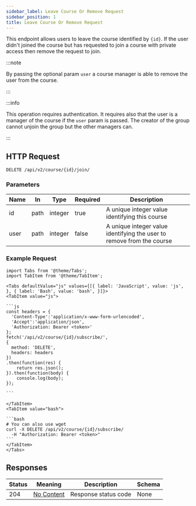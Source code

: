 ```yaml
---
sidebar_label: Leave Course Or Remove Request
sidebar_position: 1
title: Leave Course Or Remove Request
---
```


This endpoint allows users to leave the course identified by `{id}`. If the user didn't joined the course but has
requested to join a course with private access then remove the request to join.

:::note

By passing the optional param `user` a course manager is able to remove the user from the course.

:::

:::info

This operation requires authentication. It requires also that the user is a manager of the course if the `user` param is
passed. The creator of the group cannot unjoin the group but the other managers can.

:::

## HTTP Request

`DELETE /api/v2/course/{id}/join/`

### Parameters

| Name | In   | Type    | Required | Description                                                           |
|------|------|---------|----------|-----------------------------------------------------------------------|
| id   | path | integer | true     | A unique integer value identifying this course                        |
| user | path | integer | false    | A unique integer value identifying the user to remove from the course |

### Example Request

````mdx-code-block
import Tabs from '@theme/Tabs';
import TabItem from '@theme/TabItem';

<Tabs defaultValue="js" values={[{ label: 'JavaScript', value: 'js', }, { label: 'Bash', value: 'bash', }]}>
<TabItem value="js">

```js
const headers = {
  'Content-Type':'application/x-www-form-urlencoded',
  'Accept':'application/json',
  'Authorization: Bearer <token>'
};
fetch('/api/v2/course/{id}/subscribe/',
{
  method: 'DELETE',
  headers: headers
})
.then(function(res) {
    return res.json();
}).then(function(body) {
    console.log(body);
});

```

</TabItem>
<TabItem value="bash">

```bash
# You can also use wget
curl -X DELETE /api/v2/course/{id}/subscribe/
  -H "Authorization: Bearer <token>"
```
</TabItem>
</Tabs>
````

## Responses

| Status | Meaning                                                         | Description          | Schema |
|--------|-----------------------------------------------------------------|----------------------|--------|
| 204    | [No Content](https://tools.ietf.org/html/rfc7231#section-6.3.5) | Response status code | None   |
